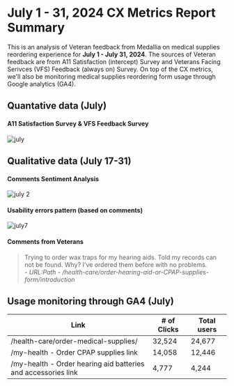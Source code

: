 # July 1 - 31, 2024 CX Metrics Report Summary 

This is an analysis of Veteran feedback from Medallia on medical supplies reordering experience for **July 1 - July 31, 2024**. The sources of Veteran feedback are from A11 Satisfaction (intercept) Survey and Veterans Facing Serivces (VFS) Feedback (always on) Survey. On top of the CX metrics, we'll also be monitoring medical supplies reordering form usage through Google analytics (GA4). 

## Quantative data (July)

#### A11 Satisfaction Survey & VFS Feedback Survey 
![july](https://github.com/user-attachments/assets/99d10a9c-2c4c-4696-be10-73276a52adbc)




## Qualitative data (July 17-31)

#### Comments Sentiment Analysis 
![july 2](https://github.com/user-attachments/assets/48f61ea9-6768-45a9-bcbd-0bf1051c022f)


#### Usability errors pattern (based on comments)
![july7](https://github.com/user-attachments/assets/5886d7ff-fafa-4c1c-8021-1aaa5e927221)


#### Comments from Veterans 

> Trying to order wax traps for my hearing aids.  Told  my records can not be found.  Why?  I've ordered them before with no problems.<br>
*- URL:Path - /health-care/order-hearing-aid-or-CPAP-supplies-form/introduction*

## Usage monitoring through GA4 (July)

| **Link** | **# of Clicks** | **Total users** |
| ---------| ----------- |  ------- |
| /health-care/order-medical-supplies/ | 32,524 | 24,677
| /my-health - Order CPAP supplies link | 14,058 | 12,446 |
| /my-health - Order hearing aid batteries and accessories link | 4,777 | 4,244 |
